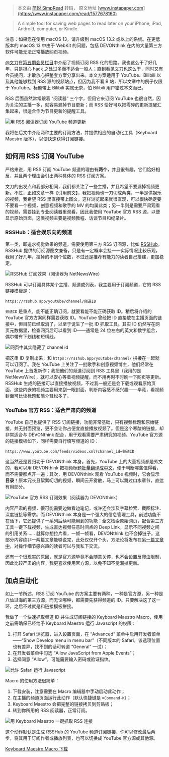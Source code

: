> 本文由 [简悦 SimpRead](http://ksria.com/simpread/) 转码， 原文地址 [www.instapaper.com](https://www.instapaper.com/read/1577678160)

> A simple tool for saving web pages to read later on your iPhone, iPad, Android, computer, or Kindle.

注意：如果您在使用 macOS 13，请升级到 macOS 13.2 或以上的系统。在更低版本的 macOS 13 中由于 WebKit 的问题，包括 DEVONthink 在内的大量第三方软件可能无法正常播放网页视频。

[@文刀](https://twitter.com/eamesliu)在[第五期会员栏目](https://utgd.net/article/9380)中介绍了视频订阅 RSS 化的思路。我也这么干了好几年，只是担心 hack 之处过多而不适合一般人；直到看见文刀也这么干，同时又有会员提问，才敢放心把整套方案分享出来。本文方案适用于 YouTube、Bilibili 以及其他能够找到 RSS 源的视频站点，但因为我不看 B 站，所以文章中的例子仅限于 YouTube。标题带上 Bilibili 实属无奈，怕 Bilibili 用户错过本文而已。

RSS 后面虽然常常跟着 “阅读器” 三个字，但用它来订阅 YouTube 也很自然，因为关注的主播一多，就容易漏掉节目更新；而 RSS 恰好可以把零碎的更新提醒汇集起来，很适合作为节目更新的提醒工具。

![](https://cdn.utgd.net/assets/uploads/2022/00/minja-0117092020.jpeg)用 RSS 阅读器订阅 YouTube 频道更新

我将在后文中介绍两种主要的订阅方法，并提供相应的自动化工具（Keyboard Maestro 版本），以便快速获得订阅链接。

如何用 RSS 订阅 YouTube
------------------

严格来说，用 RSS 订阅 YouTube 频道的理由有**两个**，并且很有趣，它们恰好相反，并且两个理由会引出两种具体的 RSS 订阅方案。

文刀的出发点和我部分相同，我们都关注了一些主播，并且希望不要漏掉视频更新。不过，正如文章一样【引用前文】，我把视频也一刀切成两类，一半是供娱乐的视频，我希望 RSS 里直接带上图文，这样浏览起来就很直观，可以很快确定要不要看一个视频，创意视频和歌手的 MV 的均属此类；另一半则是需要严肃观看的视频，需要挂到专业阅读器里观看，因此我使用 YouTube 官方 RSS 源，以便显示原始页面，这类视频主要是视频教程、访谈节目和纪录片。

### RSSHub：适合娱乐向的频道

第一类，即追求视觉效果的频道，需要使用第三方 RSS 订阅源，比如 [RSSHub](https://docs.rsshub.app/social-media.html#youtube)。RSSHub 提供的订阅源图文兼备，只是有一定概率会挂——实际情况比较乐观，我用了好几年，挂掉的不到个位数，不过还是推荐有能力的读者自己搭建，更加稳定。

![](https://cdn.utgd.net/assets/uploads/2022/00/minja-0117092057.jpeg)RSSHub 订阅效果（阅读器为 NetNewsWire）

RSSHub 可以订阅具体某个主播、频道或列表，我主要用于订阅频道，它的 RSS 链接模板是：

```
https://rsshub.app/youtube/channel/频道ID

```

`频道ID` 是重点，能不能正确订阅，就要看能不能正确获取 ID。稍后将介绍的 YouTube 官方方案同样需要获取 ID。YouTube 曾经把 ID 直接放在主播页面的链接中，但目前已经取消了，以至于诞生了一批 ID 抓取工具。其实 ID 仍然写在网页元数据里，检查网页后可以看到 ID——通常是 24 位左右的英文和数字组合，偶尔带有下划线和短横线。

![](https://cdn.utgd.net/assets/uploads/2022/00/minja-0117092104.jpeg)网页中其实隐藏了 channel id

把这串 ID 复制出来，和 `https://rsshub.app/youtube/channel/` 拼接在一起就可以订阅了。我在 YouTube 上关注了一批歌手和创意视频博主，他们经常在 YouTube 上首发新作；我把他们的频道订阅到 RSS 工具里（我用的是 NetNewsWire），就可以安心等着视频提醒，而不用再时不时刷一下网页等更新。RSSHub 生成的链接可以直接播放视频，不过我一般还是会下载或观看原始页面，这些内嵌的视频主要用来刮一眼封面，判断内容感不感兴趣——毕竟，看视频封面可比读标题和简介轻松多了。

### YouTube 官方 RSS：适合严肃向的频道

YouTube 自己也提供了 RSS 订阅链接，功能非常基础，只有视频标题和原始链接，并无封面预览，更不会让你占便宜直接播放视频了。但是这个寒酸的链接，却非常适合与 DEVONthink 配合，用于观看需要严肃研究的视频。YouTube 官方源的链接模板如下，同样需要自行填写频道的 ID：

```
https://www.youtube.com/feeds/videos.xml?channel_id=频道ID

```

这当然还是要归功于 DEVONthink 本身。首先，YouTube 上的大量视频都是外文的，我可以用 DEVONthink 把视频标题[批量翻译成中文](https://utgd.net/article/8406)，便于判断哪些值得看，而不需要都点开一遍；其次，用 DEVONthink 观看 YouTube 视频时，它会显示**目录**！原本冗长且絮絮叨叨的视频，瞬间云开雾散，马上可以跳过口水章节，直达有用部分。

![](https://cdn.utgd.net/assets/uploads/2022/00/minja-0117092113.jpeg)YouTube 官方 RSS 订阅效果（阅读器为 DEVONthink）

内容严肃的视频，很可能需要边做看边笔记，或许还会涉及字幕检索、截图标注、深度链接等需求。而 DEVONthink 本身是一个强大的信息管理工具，前述功能不在话下，它还提供了一系列后续可能用到的功能：全文检索原始网页，配合第三方工具一键下载视频，生成直达视频任意时间点的 Deep Link，显示不同视频之间的引用关系…… 就算你想拉片看，一帧一帧看，DEVONthink 也不会掉链子。这部分内容绝非一两篇文章能够说完，此处仅仅开个头，方法论将发布在[另一篇文章中](https://utgd.net/article/9896)，对操作细节感兴趣的读者可以与我私下交流。

还有一个很现实的原因，就是官方源毕竟不会随意关停，也不会设置反爬虫限制，因此比较严肃的内容，我更喜欢使用官方源，以免不知不觉漏掉更新。

加点自动化
-----

如上一节所述，RSS 订阅 YouTube 的方案主要有两种，一种是官方源，另一种是八仙过海的第三方源，而无论哪种，都需要先获得频道的 ID。只要解决这了这一环，之后不过就是和链接模板拼接。

我做了一个快速抓取频道 ID 并生成订阅链接的 Keyboard Maestro Macro，使用之前需确保已经给予 Keyboard Maestro 运行 Javascript 的权限：

1.  打开 Safari 浏览器，进入设置页面，在 “Advanced” 菜单中启用开发者菜单——“Show Develop menu in menu bar”（不同版本的 Safari，该选项位置也有差异，找不到的话可转道 “General” 一试）；
2.  在开发者菜单中勾选 “Allow JavaScript from Apple Events”；
3.  选择同意 “Allow”，可能需要输入密码或验证指纹。

![](https://cdn.utgd.net/assets/uploads/2022/00/minja-0117092119.jpeg)允许 Safari 运行 Javascript

Macro 的使用方法很简单：

1.  下载安装，注意需要在 Macro 编辑器中手动启动此动作；
2.  在主播的频道页面运行此动作（默认快捷键是 `⌘Command-K`）；
3.  Keyboard Maestro 会把完整的链接拷贝到剪贴板；
4.  转到你所用的 RSS 阅读器，正常订阅。

![](https://cdn.utgd.net/assets/uploads/2022/00/minja-0117092125.jpeg)用 Keyboard Maestro 一键抓取 RSS 连接

这个动作默认是生成 RSSHub 的 YouTube 频道订阅链接，你可以修改最后两步，将其用于订阅作者或播放列表，也可以切换成 YouTube 官方源或其他源。

[Keyboard Maestro Macro 下载](https://github.com/BlackwinMin/Keyboard-Maestro-gallery/tree/master/Grab%20YouTube%20RSS)